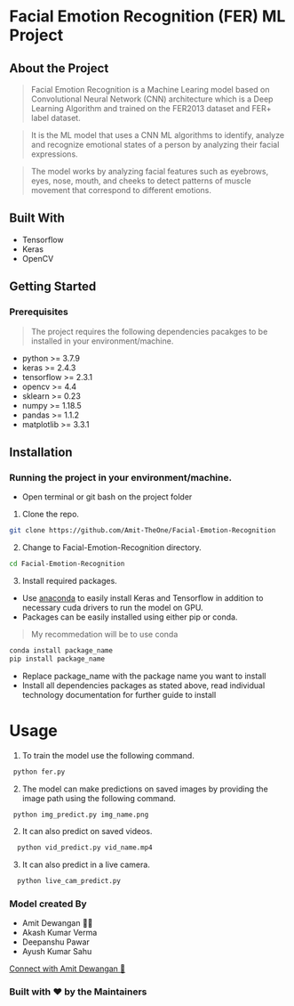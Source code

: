 # Facial Emotion Recognition (FER) ML Project
## About the Project

> Facial Emotion Recognition is a Machine Learing model based on Convolutional Neural Network (CNN) architecture which is a Deep Learning Algorithm and trained on the FER2013 dataset and FER+ label dataset.

> It is the ML model that uses a CNN ML algorithms to identify, analyze and recognize emotional states of a person by analyzing their facial expressions.

> The model works by analyzing facial features such as eyebrows, eyes, nose, mouth, and cheeks to detect patterns of muscle movement that correspond to different emotions.

## Built With

- Tensorflow
- Keras
- OpenCV


## Getting Started

### Prerequisites

> The project requires the following dependencies pacakges to be installed in your environment/machine.

* python >= 3.7.9
* keras >= 2.4.3
* tensorflow >= 2.3.1
* opencv >= 4.4
* sklearn >= 0.23
* numpy >= 1.18.5
* pandas >= 1.1.2
* matplotlib >= 3.3.1

## Installation

### Running the project in your environment/machine.

- Open terminal or git bash on the project folder

1. Clone the repo.

```sh
git clone https://github.com/Amit-TheOne/Facial-Emotion-Recognition
```

2. Change to Facial-Emotion-Recognition directory.

```sh
cd Facial-Emotion-Recognition
```

3. Install required packages.

- Use [anaconda](https://www.anaconda.com/) to easily install Keras and Tensorflow in addition to necessary cuda drivers to run the model on GPU.
- Packages can be easily installed using either pip or conda.

> My recommedation will be to use conda

```sh
conda install package_name
pip install package_name
```

- Replace package_name with the package name you want to install 
- Install all dependencies packages as stated above, read individual technology documentation for further guide to install

# Usage

1. To train the model use the following command.

```sh
 python fer.py
```

2. The model can make predictions on saved images by providing the image path using the following command.

```sh
 python img_predict.py img_name.png
```

2. It can also predict on saved videos.

```sh
  python vid_predict.py vid_name.mp4
```

3. It can also predict in a live camera.

```sh
  python live_cam_predict.py
```


### Model created By 
* Amit Dewangan 👨‍💻 
* Akash Kumar Verma 
* Deepanshu Pawar 
* Ayush Kumar Sahu

[Connect with Amit Dewangan 🚀][Amit-Dewangan]

### Built with ❤️ by the Maintainers 


[//]: #
[Amit-Dewangan]: https://linktr.ee/amit.dewangan
